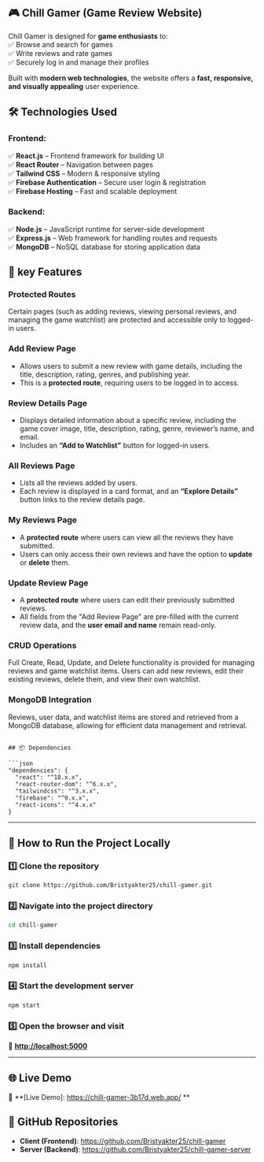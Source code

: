 ## 🎮 Chill Gamer (Game Review Website)  

Chill Gamer is designed for **game enthusiasts** to:  
✅ Browse and search for games  
✅ Write reviews and rate games  
✅ Securely log in and manage their profiles  

Built with **modern web technologies**, the website offers a **fast, responsive, and visually appealing** user experience.  

## 🛠️ Technologies Used  

### Frontend:
✅ **React.js** – Frontend framework for building UI  
✅ **React Router** – Navigation between pages  
✅ **Tailwind CSS** – Modern & responsive styling  
✅ **Firebase Authentication** – Secure user login & registration  
✅ **Firebase Hosting** – Fast and scalable deployment  

### Backend:
✅ **Node.js** – JavaScript runtime for server-side development  
✅ **Express.js** – Web framework for handling routes and requests  
✅ **MongoDB** – NoSQL database for storing application data  

## 🚀 key Features

### Protected Routes
Certain pages (such as adding reviews, viewing personal reviews, and managing the game watchlist) are protected and accessible only to logged-in users.

### Add Review Page
- Allows users to submit a new review with game details, including the title, description, rating, genres, and publishing year.
- This is a **protected route**, requiring users to be logged in to access.

### Review Details Page
- Displays detailed information about a specific review, including the game cover image, title, description, rating, genre, reviewer’s name, and email.
- Includes an **“Add to Watchlist”** button for logged-in users.

### All Reviews Page
- Lists all the reviews added by users.
- Each review is displayed in a card format, and an **“Explore Details”** button links to the review details page.

### My Reviews Page
- A **protected route** where users can view all the reviews they have submitted.
- Users can only access their own reviews and have the option to **update** or **delete** them.

### Update Review Page
- A **protected route** where users can edit their previously submitted reviews.
- All fields from the "Add Review Page" are pre-filled with the current review data, and the **user email and name** remain read-only.

### CRUD Operations
Full Create, Read, Update, and Delete functionality is provided for managing reviews and game watchlist items. Users can add new reviews, edit their existing reviews, delete them, and view their own watchlist.

### MongoDB Integration
Reviews, user data, and watchlist items are stored and retrieved from a MongoDB database, allowing for efficient data management and retrieval.
```

## 📦 Dependencies  

```json
"dependencies": {
  "react": "^18.x.x",
  "react-router-dom": "^6.x.x",
  "tailwindcss": "^3.x.x",
  "firebase": "^9.x.x",
  "react-icons": "^4.x.x"
}
```

---

## 🚀 How to Run the Project Locally  

### 1️⃣ Clone the repository  
```sh
git clone https://github.com/Bristyakter25/chill-gamer.git
```

### 2️⃣ Navigate into the project directory  
```sh
cd chill-gamer
```

### 3️⃣ Install dependencies  
```sh
npm install
```

### 4️⃣ Start the development server  
```sh
npm start
```

### 5️⃣ Open the browser and visit  
🔗 **[http://localhost:5000](http://localhost:5000)**  

---

## 🌐 Live Demo  
🔗 **[Live Demo]: https://chill-gamer-3b17d.web.app/ ** 

## 📂 GitHub Repositories  
- **Client (Frontend)**: https://github.com/Bristyakter25/chill-gamer
- **Server (Backend)**: https://github.com/Bristyakter25/chill-gamer-server





